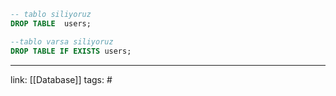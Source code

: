 
``` sql
-- tablo siliyoruz 
DROP TABLE  users;

--tablo varsa siliyoruz 
DROP TABLE IF EXISTS users;
``` 

---
link: [[Database]]
tags: #
